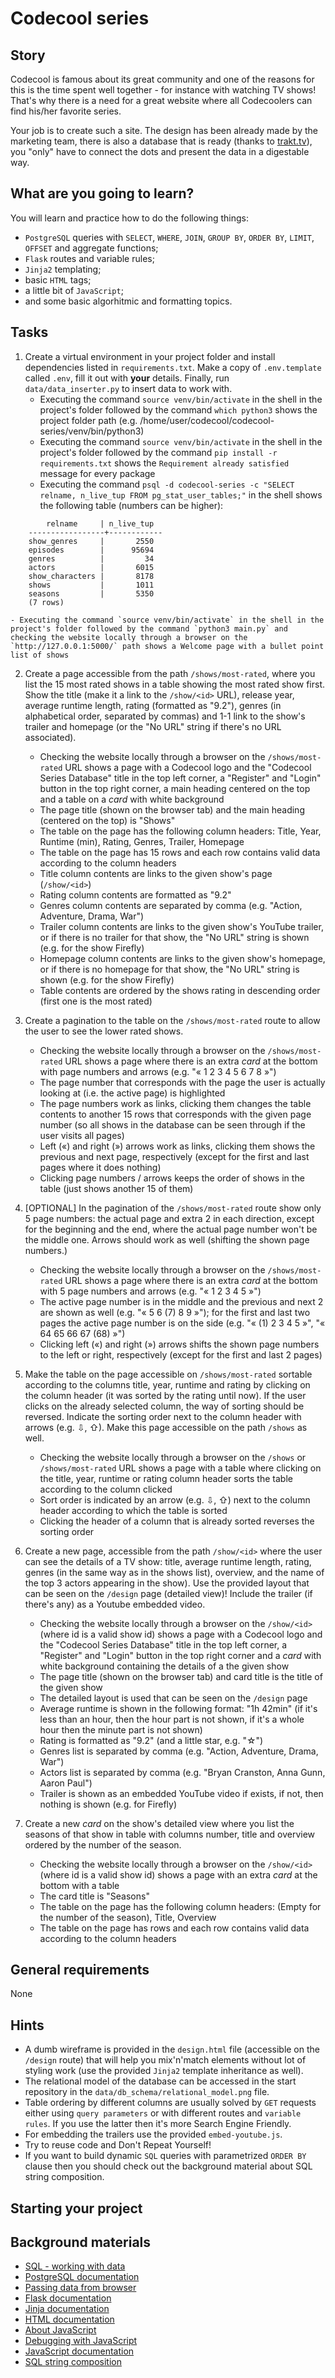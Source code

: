 # Codecool series

## Story

Codecool is famous about its great community and one of the reasons for this is
the time spent well together - for instance with watching TV shows! That's why
there is a need for a great website where all Codecoolers can find his/her
favorite series.

Your job is to create such a site. The design has been already made by the
marketing team, there is also a database that is ready (thanks to
[trakt.tv](https://trakt.tv/)), you "only" have to connect the dots and present
the data in a digestable way.

## What are you going to learn?

You will learn and practice how to do the following things:
- `PostgreSQL` queries with `SELECT`, `WHERE`, `JOIN`, `GROUP BY`, `ORDER BY`, `LIMIT`,
  `OFFSET` and aggregate functions;
- `Flask` routes and variable rules;
- `Jinja2` templating;
- basic `HTML` tags;
- a little bit of `JavaScript`;
- and some basic algorhitmic and formatting topics.

## Tasks

1. Create a virtual environment in your project folder and install dependencies listed in `requirements.txt`. Make a copy of `.env.template` called `.env`, fill it out with **your** details. Finally, run `data/data_inserter.py` to insert data to work with.
    - Executing the command `source venv/bin/activate` in the shell in the project's folder followed by the command `which python3` shows the project folder path (e.g. /home/user/codecool/codecool-series/venv/bin/python3)
    - Executing the command `source venv/bin/activate` in the shell in the project's folder followed by the command `pip install -r requirements.txt` shows the `Requirement already satisfied` message for every package
    - Executing the command `psql -d codecool-series -c "SELECT relname, n_live_tup FROM pg_stat_user_tables;"`
in the shell shows the following table (numbers can be higher):
```
        relname     | n_live_tup
    -----------------+------------
    show_genres     |       2550
    episodes        |      95694
    genres          |         34
    actors          |       6015
    show_characters |       8178
    shows           |       1011
    seasons         |       5350
    (7 rows)
```
    - Executing the command `source venv/bin/activate` in the shell in the project's folder followed by the command `python3 main.py` and checking the website locally through a browser on the `http://127.0.0.1:5000/` path shows a Welcome page with a bullet point list of shows

2. Create a page accessible from the path `/shows/most-rated`, where you list the 15 most rated shows in a table showing the most rated show first. Show the title (make it a link to the `/show/<id>` URL), release year, average runtime length, rating (formatted as "9.2"), genres (in alphabetical order, separated by commas) and 1-1 link to the show's trailer and homepage (or the "No URL" string if there's no URL associated).
    - Checking the website locally through a browser on the `/shows/most-rated` URL shows a page with a Codecool logo and the "Codecool Series Database" title in the top left corner, a "Register" and "Login" button in the top right corner, a main heading centered on the top and a table on a *card* with white background
    - The page title (shown on the browser tab) and the main heading (centered on the top) is "Shows"
    - The table on the page has the following column headers: Title, Year, Runtime (min), Rating, Genres, Trailer, Homepage
    - The table on the page has 15 rows and each row contains valid data according to the column headers
    - Title column contents are links to the given show's page (`/show/<id>`)
    - Rating column contents are formatted as "9.2"
    - Genres column contents are separated by comma (e.g. "Action, Adventure, Drama, War")
    - Trailer column contents are links to the given show's YouTube trailer, or if there is no trailer for that show, the "No URL" string is shown (e.g. for the show Firefly)
    - Homepage column contents are links to the given show's homepage, or if there is no homepage for that show, the "No URL" string is shown (e.g. for the show Firefly)
    - Table contents are ordered by the shows rating in descending order (first one is the most rated)

3. Create a pagination to the table on the `/shows/most-rated` route to allow the user to see the lower rated shows.
    - Checking the website locally through a browser on the `/shows/most-rated` URL shows a page where there is an extra *card* at the bottom with page numbers and arrows (e.g. "« 1 2 3 4 5 6 7 8 »")
    - The page number that corresponds with the page the user is actually looking at (i.e. the active page) is highlighted
    - The page numbers work as links, clicking them changes the table contents to another 15 rows that corresponds with the given page number (so all shows in the database can be seen through if the user visits all pages)
    - Left («) and right (») arrows work as links, clicking them shows the previous and next page, respectively (except for the first and last pages where it does nothing)
    - Clicking page numbers / arrows keeps the order of shows in the table (just shows another 15 of them)

4. [OPTIONAL] In the pagination of the `/shows/most-rated` route show only 5 page numbers: the actual page and extra 2 in each direction, except for the beginning and the end, where the actual page number won't be the middle one. Arrows should work as well (shifting the shown page numbers.)
    - Checking the website locally through a browser on the `/shows/most-rated` URL shows a page where there is an extra *card* at the bottom with 5 page numbers and arrows (e.g. "« 1 2 3 4 5 »")
    - The active page number is in the middle and the previous and next 2 are shown as well (e.g. "« 5 6 (7) 8 9 »"); for the first and last two pages the active page number is on the side (e.g. "« (1) 2 3 4 5 »", "« 64 65 66 67 (68) »")
    - Clicking left («) and right (») arrows shifts the shown page numbers to the left or right, respectively (except for the first and last 2 pages)

5. Make the table on the page accessible on `/shows/most-rated` sortable according to the columns title, year, runtime and rating by clicking on the column header (it was sorted by the rating until now). If the user clicks on the already selected column, the way of sorting should be reversed. Indicate the sorting order next to the column header with arrows (e.g. ⇩, ⇧). Make this page accessible on the path `/shows` as well.
    - Checking the website locally through a browser on the `/shows` or `/shows/most-rated` URL shows a page with a table where clicking on the title, year, runtime or rating column header sorts the table according to the column clicked
    - Sort order is indicated by an arrow (e.g. ⇩, ⇧) next to the column header according to which the table is sorted
    - Clicking the header of a column that is already sorted reverses the sorting order

6. Create a new page, accessible from the path `/show/<id>` where the user can see the details of a TV show: title, average runtime length, rating, genres (in the same way as in the shows list), overview, and the name of the top 3 actors appearing in the show). Use the provided layout that can be seen on the `/design` page (detailed view)! Include the trailer (if there's any) as a Youtube embedded video.
    - Checking the website locally through a browser on the `/show/<id>` (where id is a valid show id) shows a page with a Codecool logo and the "Codecool Series Database" title in the top left corner, a "Register" and "Login" button in the top right corner and a *card* with white background containing the details of a the given show
    - The page title (shown on the browser tab) and card title is the title of the given show
    - The detailed layout is used that can be seen on the `/design` page
    - Average runtime is shown in the following format: "1h 42min" (if it's less than an hour, then the hour part is not shown, if it's a whole hour then the minute part is not shown)
    - Rating is formatted as "9.2" (and a little star, e.g. "☆")
    - Genres list is separated by comma (e.g. "Action, Adventure, Drama, War")
    - Actors list is separated by comma (e.g. "Bryan Cranston, Anna Gunn, Aaron Paul")
    - Trailer is shown as an embedded YouTube video if exists, if not, then nothing is shown (e.g. for Firefly)

7. Create a new *card* on the show's detailed view where you list the seasons of that show in table with columns number, title and overview ordered by the number of the season.
    - Checking the website locally through a browser on the `/show/<id>` (where id is a valid show id) shows a page with an extra *card* at the bottom with a table
    - The card title is "Seasons"
    - The table on the page has the following column headers: (Empty for the number of the season), Title, Overview
    - The table on the page has rows and each row contains valid data according to the column headers

## General requirements

None

## Hints

- A dumb wireframe is provided in the `design.html` file (accessible on the
  `/design` route) that will help you mix'n'match elements without lot of
  styling work (use the provided `Jinja2` template inheritance as
  well).
- The relational model of the database can be accessed in the start repository
  in the `data/db_schema/relational_model.png` file.
- Table ordering by different columns are usually solved by `GET` requests
  either using `query parameters` or with different routes and `variable rules`.
  If you use the latter then it's more Search Engine Friendly.
- For embedding the trailers use the provided `embed-youtube.js`.
- Try to reuse code and Don't Repeat Yourself!
- If you want to build dynamic `SQL` queries with parametrized `ORDER BY` clause
  then you should check out the background material about SQL string composition.

## Starting your project



## Background materials

- <i class="far fa-exclamation"></i> [SQL - working with data](project/curriculum/materials/pages/sql/sql-working-with-data.md)
- <i class="far fa-book-open"></i> [PostgreSQL documentation](https://www.postgresql.org/docs/current/index.html)
- <i class="far fa-exclamation"></i> [Passing data from browser](project/curriculum/materials/pages/web/passing-data-from-browser.md)
- <i class="far fa-book-open"></i> [Flask documentation](https://flask.palletsprojects.com/en/1.1.x/)
- <i class="far fa-book-open"></i> [Jinja documentation](https://jinja.palletsprojects.com/en/2.11.x/)
- <i class="far fa-book-open"></i> [HTML documentation](https://developer.mozilla.org/en-US/docs/Web/HTML)
- <i class="far fa-exclamation"></i> [About JavaScript](project/curriculum/materials/pages/javascript/javascript-about.md)
- <i class="far fa-exclamation"></i> [Debugging with JavaScript](project/curriculum/materials/pages/javascript/javascript-debugging.md)
- <i class="far fa-book-open"></i> [JavaScript documentation](https://developer.mozilla.org/en-US/docs/Web/JavaScript/Guide)
- <i class="far fa-candy-cane"></i> [SQL string composition](https://www.psycopg.org/docs/sql.html)
